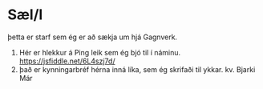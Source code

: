 # Sæl/l
þetta er starf sem ég er að sækja um hjá Gagnverk.

1. Hér er hlekkur á Ping leik sem ég bjó til í náminu. https://jsfiddle.net/6L4szj7d/
2. það er kynningarbréf hérna inná líka, sem ég skrifaði til ykkar.
kv. Bjarki Már
